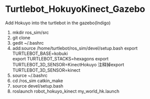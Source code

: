 # Turtlebot_HokuyoKinect_Gazebo
Add Hokuyo into the turtlebot in the gazebo(Indigo)

1. mkdir ros_sim/src
2. git clone
3. gedit ~/.bashrc 
4. add:source /home/turtlebot/ros_sim/devel/setup.bash
       export TURTLEBOT_BASE=kobuki  
       export TURTLEBOT_STACKS=hexagons
       export TURTLEBOT_3D_SENSOR=KinectHokuyo
       注释掉export TURTLEBOT_3D_SENSOR=kinect
5. source ~/.bashrc
6. cd /ros_sim  catkin_make
7. source devel/setup.bash
8. roslaunch robot_hokuyo_kinect my_world_hk.launch 
